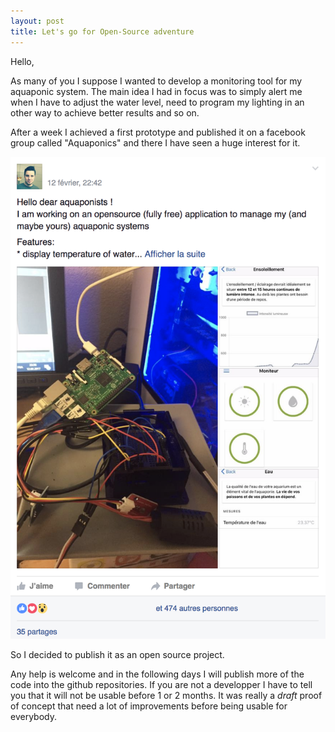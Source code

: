 ```yaml
---
layout: post
title: Let's go for Open-Source adventure
---
```


Hello,

As many of you I suppose I wanted to develop a monitoring tool for my aquaponic system. The main idea I had in focus was
to simply alert me when I have to adjust the water level, need to program my lighting in an other way to achieve better results and so on.

After a week I achieved a first prototype and published it on a facebook group called "Aquaponics" and there I have seen a huge interest for it.

![Printscreen of the facebook group page][facebook-printscreen]

So I decided to publish it as an open source project.

Any help is welcome and in the following days I will publish more of the code into the github repositories. If you are not a developper I have to tell you that it will not be usable before 1 or 2 months. It was really a *draft* proof of concept that need a lot of improvements before being usable for everybody.

[facebook-printscreen]: /images/posts/lets-go/aquaponic-facebook-prtscr.png "Printscreen of the facebook group page"